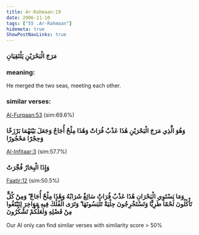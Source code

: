 ```yaml
---
title: Ar-Rahmaan:19
date: 2006-11-10
tags: ["55 .Ar-Rahmaan"]
hidemeta: true 
ShowPostNavLinks: true 
---
```

### مَرَجَ الْبَحْرَيْنِ يَلْتَقِيَانِ
### meaning: 
He merged the two seas, meeting each other.
### similar verses: 

[Al-Furqaan:53](/25/53) (sim:69.6%)

### وَهُوَ الَّذِي مَرَجَ الْبَحْرَيْنِ هَٰذَا عَذْبٌ فُرَاتٌ وَهَٰذَا مِلْحٌ أُجَاجٌ وَجَعَلَ بَيْنَهُمَا بَرْزَخًا وَحِجْرًا مَحْجُورًا

[Al-Infitaar:3](/82/3) (sim:57.7%)

### وَإِذَا الْبِحَارُ فُجِّرَتْ

[Faatir:12](/35/12) (sim:50.5%)

### وَمَا يَسْتَوِي الْبَحْرَانِ هَٰذَا عَذْبٌ فُرَاتٌ سَائِغٌ شَرَابُهُ وَهَٰذَا مِلْحٌ أُجَاجٌ ۖ وَمِنْ كُلٍّ تَأْكُلُونَ لَحْمًا طَرِيًّا وَتَسْتَخْرِجُونَ حِلْيَةً تَلْبَسُونَهَا ۖ وَتَرَى الْفُلْكَ فِيهِ مَوَاخِرَ لِتَبْتَغُوا مِنْ فَضْلِهِ وَلَعَلَّكُمْ تَشْكُرُونَ

Our AI only can find similar verses with similarity score > 50% 

